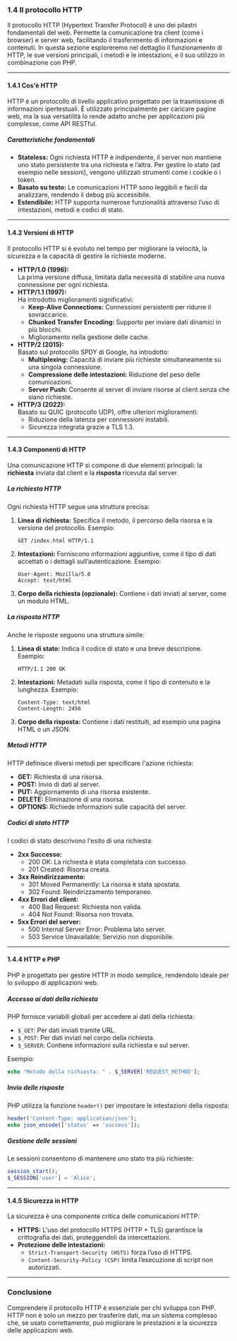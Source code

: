 ### **1.4 Il protocollo HTTP**

Il protocollo HTTP (Hypertext Transfer Protocol) è uno dei pilastri fondamentali del web. Permette la comunicazione tra client (come i browser) e server web, facilitando il trasferimento di informazioni e contenuti. In questa sezione esploreremo nel dettaglio il funzionamento di HTTP, le sue versioni principali, i metodi e le intestazioni, e il suo utilizzo in combinazione con PHP.

---

#### **1.4.1 Cos'è HTTP**
HTTP è un protocollo di livello applicativo progettato per la trasmissione di informazioni ipertestuali. È utilizzato principalmente per caricare pagine web, ma la sua versatilità lo rende adatto anche per applicazioni più complesse, come API RESTful.

##### **Caratteristiche fondamentali**
- **Stateless:** Ogni richiesta HTTP è indipendente, il server non mantiene uno stato persistente tra una richiesta e l’altra. Per gestire lo stato (ad esempio nelle sessioni), vengono utilizzati strumenti come i cookie o i token.
- **Basato su testo:** Le comunicazioni HTTP sono leggibili e facili da analizzare, rendendo il debug più accessibile.
- **Estendibile:** HTTP supporta numerose funzionalità attraverso l’uso di intestazioni, metodi e codici di stato.

---

#### **1.4.2 Versioni di HTTP**
Il protocollo HTTP si è evoluto nel tempo per migliorare la velocità, la sicurezza e la capacità di gestire le richieste moderne.

- **HTTP/1.0 (1996):**  
  La prima versione diffusa, limitata dalla necessità di stabilire una nuova connessione per ogni richiesta.
- **HTTP/1.1 (1997):**  
  Ha introdotto miglioramenti significativi:  
  - **Keep-Alive Connections:** Connessioni persistenti per ridurre il sovraccarico.  
  - **Chunked Transfer Encoding:** Supporto per inviare dati dinamici in più blocchi.  
  - Miglioramento nella gestione delle cache.
- **HTTP/2 (2015):**  
  Basato sul protocollo SPDY di Google, ha introdotto:  
  - **Multiplexing:** Capacità di inviare più richieste simultaneamente su una singola connessione.  
  - **Compressione delle intestazioni:** Riduzione del peso delle comunicazioni.  
  - **Server Push:** Consente al server di inviare risorse al client senza che siano richieste.
- **HTTP/3 (2022):**  
  Basato su QUIC (protocollo UDP), offre ulteriori miglioramenti:  
  - Riduzione della latenza per connessioni instabili.  
  - Sicurezza integrata grazie a TLS 1.3.

---

#### **1.4.3 Componenti di HTTP**
Una comunicazione HTTP si compone di due elementi principali: la **richiesta** inviata dal client e la **risposta** ricevuta dal server.

##### **La richiesta HTTP**
Ogni richiesta HTTP segue una struttura precisa:
1. **Linea di richiesta:** Specifica il metodo, il percorso della risorsa e la versione del protocollo.
   Esempio:
   ```
   GET /index.html HTTP/1.1
   ```
2. **Intestazioni:** Forniscono informazioni aggiuntive, come il tipo di dati accettati o i dettagli sull’autenticazione.
   Esempio:
   ```
   User-Agent: Mozilla/5.0
   Accept: text/html
   ```
3. **Corpo della richiesta (opzionale):** Contiene i dati inviati al server, come un modulo HTML.

##### **La risposta HTTP**
Anche le risposte seguono una struttura simile:
1. **Linea di stato:** Indica il codice di stato e una breve descrizione.
   Esempio:
   ```
   HTTP/1.1 200 OK
   ```
2. **Intestazioni:** Metadati sulla risposta, come il tipo di contenuto e la lunghezza.
   Esempio:
   ```
   Content-Type: text/html
   Content-Length: 2456
   ```
3. **Corpo della risposta:** Contiene i dati restituiti, ad esempio una pagina HTML o un JSON.

##### **Metodi HTTP**
HTTP definisce diversi metodi per specificare l'azione richiesta:
- **GET:** Richiesta di una risorsa.
- **POST:** Invio di dati al server.
- **PUT:** Aggiornamento di una risorsa esistente.
- **DELETE:** Eliminazione di una risorsa.
- **OPTIONS:** Richiede informazioni sulle capacità del server.

##### **Codici di stato HTTP**
I codici di stato descrivono l'esito di una richiesta:
- **2xx Successo:**  
  - 200 OK: La richiesta è stata completata con successo.  
  - 201 Created: Risorsa creata.  
- **3xx Reindirizzamento:**  
  - 301 Moved Permanently: La risorsa è stata spostata.  
  - 302 Found: Reindirizzamento temporaneo.  
- **4xx Errori del client:**  
  - 400 Bad Request: Richiesta non valida.  
  - 404 Not Found: Risorsa non trovata.  
- **5xx Errori del server:**  
  - 500 Internal Server Error: Problema lato server.  
  - 503 Service Unavailable: Servizio non disponibile.

---

#### **1.4.4 HTTP e PHP**
PHP è progettato per gestire HTTP in modo semplice, rendendolo ideale per lo sviluppo di applicazioni web.

##### **Accesso ai dati della richiesta**
PHP fornisce variabili globali per accedere ai dati della richiesta:
- `$_GET`: Per dati inviati tramite URL.
- `$_POST`: Per dati inviati nel corpo della richiesta.
- `$_SERVER`: Contiene informazioni sulla richiesta e sul server.

Esempio:
```php
echo "Metodo della richiesta: " . $_SERVER['REQUEST_METHOD'];
```

##### **Invio delle risposte**
PHP utilizza la funzione `header()` per impostare le intestazioni della risposta:
```php
header('Content-Type: application/json');
echo json_encode(['status' => 'success']);
```

##### **Gestione delle sessioni**
Le sessioni consentono di mantenere uno stato tra più richieste:
```php
session_start();
$_SESSION['user'] = 'Alice';
```

---

#### **1.4.5 Sicurezza in HTTP**
La sicurezza è una componente critica delle comunicazioni HTTP:
- **HTTPS:** L'uso del protocollo HTTPS (HTTP + TLS) garantisce la crittografia dei dati, proteggendoli da intercettazioni.
- **Protezione delle intestazioni:**  
  - `Strict-Transport-Security (HSTS)` forza l’uso di HTTPS.  
  - `Content-Security-Policy (CSP)` limita l’esecuzione di script non autorizzati.

---

### **Conclusione**
Comprendere il protocollo HTTP è essenziale per chi sviluppa con PHP. HTTP non è solo un mezzo per trasferire dati, ma un sistema complesso che, se usato correttamente, può migliorare le prestazioni e la sicurezza delle applicazioni web.
